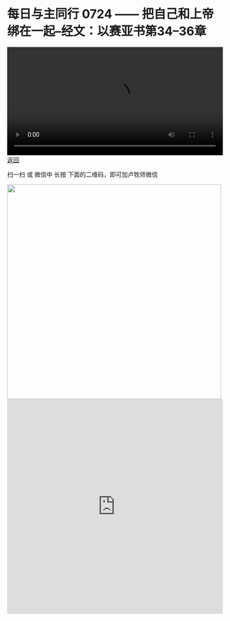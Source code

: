 # 每日与主同行 0724 —— 把自己和上帝绑在一起–经文：以赛亚书第34–36章

<video width='100%' controls src='https://go2024.simai.life/api?redirect=https://r2.savefamily.net/@pastorpaulqiankunlu618/wDKk-qVQwaQ.mp4?metric=PastorLu%26keyword=webpage%26type=video%26bot=26%26to=webpage'></video>
<a href='../daily.html'> 返回 </a>
<p>扫一扫 或 微信中 长按 下面的二维码，即可加卢牧师微信</p>
<img src='https://r2.savefamily.net/OVagt1.JPG' width='500px' />



<iframe width="100%" height="500" src="https://www.youtube.com/embed/wDKk-qVQwaQ?si=zz5OCgHQvyW71w8c&amp;controls=0" title="YouTube video player" frameborder="0" allow="accelerometer; autoplay; clipboard-write; encrypted-media; gyroscope; picture-in-picture; web-share" referrerpolicy="strict-origin-when-cross-origin" allowfullscreen></iframe>